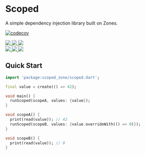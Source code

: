 # Scoped

A simple dependency injection library built on Zones.

[![codecov](https://codecov.io/gh/rkishan516/scoped_zone/graph/badge.svg?token=XT56ZX5NL5)](https://codecov.io/gh/rkishan516/scoped_zone)

<a href="https://pub.dev/packages/scoped_zone" target="_blank">
    <img src="https://img.shields.io/pub/v/scoped_zone.svg?style=for-the-badge&label=pub&logo=dart"/> 
</a>
<a href="https://github.com/rkishan516/scoped_zone/tree/main/LICENSE" target="_blank">
  <img src="https://img.shields.io/github/license/rkishan516/scoped_zone.svg?style=for-the-badge&color=purple"/> 
</a>
<a href="https://github.com/rkishan516/scoped_zone/stargazers" target="_blank">
  <img src="https://img.shields.io/github/stars/rkishan516/scoped_zone.svg?style=for-the-badge&label=GitHub Stars&color=gold"/>
</a>
<br/>
<a href="https://pub.dev/packages/scoped_zone/score" target="_blank">
  <img src="https://img.shields.io/pub/likes/scoped_zone.svg?style=for-the-badge&color=1e7b34&label=likes&labelColor=black"/>
  <img src="https://img.shields.io/pub/points/scoped_zone?style=for-the-badge&color=0056b3&label=Points&labelColor=black"/>
  <img src="https://img.shields.io/pub/popularity/scoped_zone.svg?style=for-the-badge&color=c05600&label=Popularity&labelColor=black"/>
</a>

## Quick Start

```dart
import 'package:scoped_zone/scoped.dart';

final value = create(() => 42);

void main() {
  runScoped(scopeA, values: {value});
}

void scopeA() {
  print(read(value)); // 42
  runScoped(scopeB, values: {value.overrideWith(() => 0)});
}

void scopeB() {
  print(read(value)); // 0
}
```
